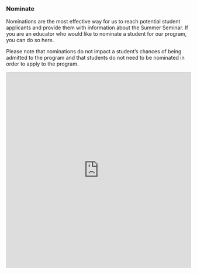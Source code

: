 ### Nominate

Nominations are the most effective way for us to reach potential student applicants and provide them with information about the Summer Seminar. If you are an educator who would like to nominate a student for our program, you can do so here.

Please note that nominations do not impact a student’s chances of being admitted to the program and that students do not need to be nominated in order to apply to the program.

<iframe class="airtable-embed" src="https://airtable.com/embed/shrlNAryEF6eGLGK7?backgroundColor=purple" frameborder="0" onmousewheel="" width="100%" height="533" style="background: transparent; border: 1px solid #ccc;"></iframe>

